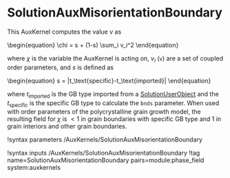 # SolutionAuxMisorientationBoundary

This AuxKernel computes the value $v$ as

\begin{equation}
\chi = s + (1-s) \sum_i v_i^2
\end{equation}

where $\chi$ is the variable the AuxKernel is acting on, $v_i$ (`v`) are a set
of coupled order parameters, and $s$ is defined as 

\begin{equation}
s = |t_\text{specific}-t_\text{imported}|
\end{equation}

where $t_\text{imported}$ is the GB type imported from a [SolutionUserObject](/SolutionUserObject.md) and the $t_\text{specific}$ is the specific GB type to calculate the `bnds` parameter. When used with order parameters of the polycrystalline grain growth model, the resulting field for $\chi$ is $<1$ in grain boundaries with specific GB type and $1$ in grain interiors and other grain boundaries.

!syntax parameters /AuxKernels/SolutionAuxMisorientationBoundary

!syntax inputs /AuxKernels/SolutionAuxMisorientationBoundary
!tag name=SolutionAuxMisorientationBoundary pairs=module:phase_field system:auxkernels
